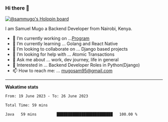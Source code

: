 ### Hi there 👋

[![@sammugo's Holopin board](https://holopin.me/sammugo)](https://holopin.io/@sammugo)

I am Samuel Mugo a Backend Developer from Nairobi, Kenya.

<!--
**sam-mugo/sam-mugo** is a ✨ _special_ ✨ repository because its `README.md` (this file) appears on your GitHub profile.
-->



- 🔭 I’m currently working on ...[Program](https://github.com/sam-mugo/program)
- 🌱 I’m currently learning ... Golang and React Native
- 👯 I’m looking to collaborate on ... Django based projects
- 🤔 I’m looking for help with ... Atomic Transactions
- 💬 Ask me about ... work, dev journey, life in general
- 💼 Interested in ... Backend Developer Roles in Python(Django) 
- 📫 How to reach me: ... [mugosam95@gmail.com](mailto:mugosam95@gmail.com)

-------
**Wakatime stats**
<!--START_SECTION:waka-->

```txt
From: 19 June 2023 - To: 26 June 2023

Total Time: 59 mins

Java   59 mins         █████████████████████████   100.00 %
```

<!--END_SECTION:waka-->





